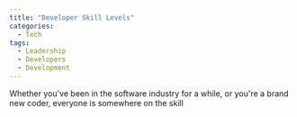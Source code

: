 ```yaml
---
title: "Developer Skill Levels"
categories:
  - Tech
tags:
  - Leadership
  - Developers
  - Development
---
```


Whether you've been in the software industry for a while, or you're a brand new coder, everyone is somewhere on the skill 